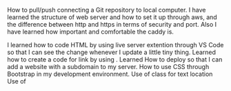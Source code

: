 How to pull/push connecting a Git repository to local computer.
I have learned the structure of web server and how to set it up through aws, and the difference between http and https in terms of security and port. 
Also I have learned how important and comfortable the caddy is.

I learned how to code HTML by using live server extention through VS Code so that I can see the change whenever I update a little tiny thing. Learned how to create a code for link by using <a href></a>. Learned How to deploy so that I can add a website with a subdomain to my server.
How to use CSS through Bootstrap in my development environment.
Use of class for text location
Use of <style>
Set background color by using bg-
.text-reset (boostrap)  
font size change in style
font-weight 
adding a caption to the photo using <figure> and <figcaption>
<br>
In the following code, what does the link element do? <be>
"The <link> element links external resources, typically used to link CSS files to the HTML document." <br>
<br>
In the following code, what does a div tag do?<br>
The <div> tag is a block-level container used to group elements and apply styles or layout properties.<br>
<br>
In the following code, what is the difference between the #title and .grid selector?<br>
#title targets an element with the specific id="title", while .grid targets all elements with the class class="grid".<br>
<br>
In the following code, what is the difference between padding and margin?<br>
![image](https://github.com/user-attachments/assets/07aafd00-8ac5-4f20-88af-c6f752b870c7)

Padding is the space between the content and the element's border, while margin is the space outside the element's border.<br>
<br>
Given this HTML and this CSS how will the images be displayed using flex?<br>
Depending on the CSS flex properties (justify-content, align-items, etc.), the images will be laid out according to the defined flexbox rules.<br>
<br>
What does the following padding CSS do?<be>
![image](https://github.com/user-attachments/assets/57832566-f90f-4b76-b489-bd0146a64678)

The CSS padding property adds space inside the element’s border, around the content. The specific padding values determine how much space is added to each side.<br>
<br>
What does the following code using arrow syntax function declaration do?<be>
![image](https://github.com/user-attachments/assets/ac25afa5-9240-4040-b239-cf904b86a27d)

![image](https://github.com/user-attachments/assets/554d0df6-2f41-4a53-8408-1f50c222004d)

Arrow function syntax defines a function. If used in an expression, it will return the output of the function body.<br>
<br>
What does the following code using map with an array output?<be>
![image](https://github.com/user-attachments/assets/f23eca03-c6f1-47ef-b17e-3812daa97d9a)
![image](https://github.com/user-attachments/assets/244932f7-9f86-44fd-938a-73f461b89c3a)

The map() function returns a new array with the results of applying the callback function to each element of the array.<br>
<br>
What does the following code output using getElementByID and addEventListener?<be>
![image](https://github.com/user-attachments/assets/271500f8-7ffa-4654-be55-90a751438b87)

getElementById selects an element by its ID, and addEventListener attaches an event handler to respond to a specified event (like a click).<br>
<br>
What does the following line of Javascript do using a # selector?<br>
The #selector in JavaScript selects an element by its id. For example, document.querySelector("#id") selects the element with id="id".<br>
<br>
Which of the following are true? (mark all that are true about the DOM)<br>
Likely answers involve the nature of the DOM as a tree structure, the ability to modify it with JavaScript, and its representation of the HTML document.<br>
<br>
By default, the HTML span element has a default CSS display property value of:<br>
Inline (display: inline;).<br>
<br>
How would you use CSS to change all the div elements to have a background color of red?<br>
<br>
css<br>
<br>
div {<br>
  background-color: red;<br>
}<br>
How would you display an image with a hyperlink in HTML?<br>
<br>
html<br>
<br>
<a href="URL"><img src="image.jpg" alt="description"></a><br>
In the CSS box model, what is the ordering of the box layers starting at the inside and working out?<br>
Content → Padding → Border → Margin.<br>
<br>
Given the following HTML, what CSS would you use to set the text "trouble" to green and leave the "double" text unaffected?<br>
Apply a class or ID to "trouble" and set the text color to green using CSS:<br>
<br>
html<br>
<br>
<span id="trouble">trouble</span>double<br>
css<br>
<br>
#trouble {<br>
  color: green;<br>
}<br>
What will the following code output when executed using a for loop and console.log?<br>
It depends on the code provided, but typically a for loop iterates through a set of values and prints them using console.log().<br>
<br>
How would you use JavaScript to select an element with the id of “byu” and change the text color of that element to green?<br>
<br>
javascript<br>
<br>
document.getElementById("byu").style.color = "green";<br>
What is the opening HTML tag for a paragraph, ordered list, unordered list, second level heading, first level heading, third level heading?<br>
<br>
Paragraph: <p><br>
Ordered list: "<ol><be>"
Unordered list: "<ul><be>"
Second level heading: "<h2><be>"
First level heading: "<h1><be>"
Third level heading: "<h3><be>"
<br> </h3>
How do you declare the document type to be html?<br>
<!DOCTYPE html><br>
<br>
What is valid javascript syntax for if, else, for, while, switch statements?<br>
Examples:<br>
<br>
if statement:<br>
javascript<br>
<br>
if (condition) { }<br>
else { }<br>
for loop:<br>
javascript<br>
<br>
for (let i = 0; i < limit; i++) { }<br>
while loop:<br>
javascript<br>
<br>
while (condition) { }<br>
switch statement:<br>
javascript<br>
<br>
switch(expression) { case value: break; }<br>
What is the correct syntax for creating a javascript object?<br>
![image](https://github.com/user-attachments/assets/90bc00a8-a647-47b3-9888-6e5ae44567b4)
![image](https://github.com/user-attachments/assets/3380d337-a6b5-403d-8e13-5e07922b6136)
![image](https://github.com/user-attachments/assets/cf7ecf3c-f38a-4180-a397-058b2b667cf1)
![image](https://github.com/user-attachments/assets/c40fc9f8-70b8-4f52-846f-2e8d23c319f9)


<br>
javascript<br>
<br>
let obj = {<br>
  key: value,<br>
  method: function() { }<br>
};<br>
Is it possible to add new properties to javascript objects?<br>
Yes, you can dynamically add new properties to an object.<br>
<br>
If you want to include JavaScript on an HTML page, which tag do you use?<br>
<script><br>
<br>
Given the following HTML, what JavaScript could you use to set the text "animal" to "crow" and leave the "fish" text unaffected?<br>
<br>
javascript<br>
<br>
document.getElementById("animal").textContent = "crow";<br>
Which of the following correctly describes JSON?<br>
JSON (JavaScript Object Notation) is a lightweight data-interchange format that is easy for humans to read and write, and easy for machines to parse and generate.<br>
<br>
What does the console command chmod, pwd, cd, ls, vim, nano, mkdir, mv, rm, man, ssh, ps, wget, sudo do?<br>
<br>
chmod: Change file permissions.<br>
pwd: Print working directory.<br>
cd: Change directory.<br>
ls: List files.<br>
vim, nano: Text editors.<br>
mkdir: Make a new directory.<br>
mv: Move or rename files.<br>
rm: Remove files or directories.<br>
man: Show manual for a command.<br>
ssh: Secure shell for remote login.<br>
ps: Display running processes.<br>
wget: Download files from the web.<br>
sudo: Execute a command as a superuser.<br>
Which of the following console command creates a remote shell session?<br>
ssh<br>
<br>
Which of the following is true when the -la parameter is specified for the ls console command?<br>
It shows all files, including hidden ones, with detailed information.<br>
<br>
Which of the following is true for the domain name banana.fruit.bozo.click, which is the top level domain, which is a subdomain, which is a root domain?<br>
<br>
click is the top-level domain.<br>
bozo is the root domain.<br>
banana.fruit are subdomains.<br>
Is a web certificate necessary to use HTTPS?<br>
Yes.<br>
<br>
Can a DNS A record point to an IP address or another A record?<br>
Yes, a DNS A record can point to an IP address.<br>
<br>
Port 443, 80, 22 is reserved for which protocol?<br>
<br>
443: HTTPS<br>
80: HTTP<br>
22: SSH<br>
What will the following code using Promises output when executed?<br>
It depends on the promise code provided, but typically promises either resolve successfully or reject with an error.<br>
Event Listeners
All DOM elements support the ability to attach a function that gets called when an event occurs on the element. These functions are called event listeners. Here is an example of an event listener that gets called when an element gets clicked.

const submitDataEl = document.querySelector('#submitData');
submitDataEl.addEventListener('click', function (event) {
  console.log(event.type);
});
There are lots of possible events that you can add a listener to. This includes things like mouse, keyboard, scrolling, animation, video, audio, WebSocket, and clipboard events. You can see the full list on MDN. Here are a few of the more commonly used events.

Event Category	Description
Clipboard	Cut, copied, pasted
Focus	An element gets focus
Keyboard	Keys are pressed
Mouse	Click events
Text selection	When text is selected
You can also add event listeners directly in the HTML. For example, here is a onclick handler that is attached to a button.

<button onclick='alert("clicked")'>click me</button>

![image](https://github.com/user-attachments/assets/f3995532-d8e6-4d5d-bff0-db4f456a8d03)

![image](https://github.com/user-attachments/assets/7889d426-1263-4778-91ac-c6be4b84b1b1)

![image](https://github.com/user-attachments/assets/a32dbebf-1d2b-4ca7-ac47-9a98ae1d09fd)

![image](https://github.com/user-attachments/assets/ea03f02f-43d1-43db-89c7-e8b088d55c90)

![image](https://github.com/user-attachments/assets/6772686a-3af3-44ac-9431-8304e86171e3)

![image](https://github.com/user-attachments/assets/6cb9c0f6-6d01-478c-96f1-357935158785)


When the -la parameter is specified for the ls command in the console (Unix-based systems like Linux or macOS), the following is true:

-l (long listing format): This option displays detailed information about each file or directory. The output includes:

File type and permissions
Number of hard links
Owner of the file
Group the file belongs to
File size
Last modification date and time
File or directory name
-a (all files): This option includes hidden files in the listing (files or directories whose names start with a dot .). Without this option, hidden files are not shown.

Combined Effect:
When ls -la is used, it lists all files (including hidden ones) in the current directory with detailed information about each file.

Example output of ls -la:
sql
drwxr-xr-x  2 user group 4096 Oct 13 10:15 .
drwxr-xr-x 10 user group 4096 Oct 13 09:00 ..
-rw-r--r--  1 user group   45 Oct 13 10:10 .hiddenfile
-rw-r--r--  1 user group  512 Oct 13 10:15 file1.txt
-rwxr-xr-x  1 user group 2048 Oct 13 10:14 script.sh
So, ls -la shows:

All files, including hidden ones.
Detailed file information (permissions, ownership, size, modification time, etc.).

![image](https://github.com/user-attachments/assets/add433ab-c579-4df7-ba29-03bd4e12990b)

![image](https://github.com/user-attachments/assets/d6f71df6-9fdc-4f08-8454-cb8b8e76c0b3)

![image](https://github.com/user-attachments/assets/0c4404ed-c100-49b2-b86c-85428fa1f789)

![image](https://github.com/user-attachments/assets/79b2f4ce-034d-450c-b908-1e18fa48b381)

![image](https://github.com/user-attachments/assets/0000ff32-f5aa-4611-ba0f-aabe57f983fa)

![image](https://github.com/user-attachments/assets/fd3a034c-ed30-4b24-83f7-f3b6b8322983)

![image](https://github.com/user-attachments/assets/48ffabae-7e62-4a6f-bd28-e21993676d12)

![image](https://github.com/user-attachments/assets/95155802-adf5-43c9-b074-47407e0a45a5)
